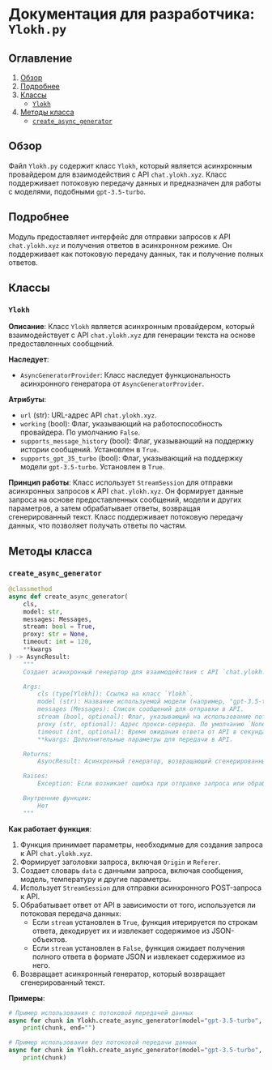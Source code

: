 # Документация для разработчика: `Ylokh.py`

## Оглавление

1.  [Обзор](#обзор)
2.  [Подробнее](#подробнее)
3.  [Классы](#классы)
    *   [`Ylokh`](#ylokh)
4.  [Методы класса](#методы-класса)
    *   [`create_async_generator`](#create_async_generator)

## Обзор

Файл `Ylokh.py` содержит класс `Ylokh`, который является асинхронным провайдером для взаимодействия с API `chat.ylokh.xyz`. Класс поддерживает потоковую передачу данных и предназначен для работы с моделями, подобными `gpt-3.5-turbo`.

## Подробнее

Модуль предоставляет интерфейс для отправки запросов к API `chat.ylokh.xyz` и получения ответов в асинхронном режиме. Он поддерживает как потоковую передачу данных, так и получение полных ответов.

## Классы

### `Ylokh`

**Описание**: Класс `Ylokh` является асинхронным провайдером, который взаимодействует с API `chat.ylokh.xyz` для генерации текста на основе предоставленных сообщений.

**Наследует**:
- `AsyncGeneratorProvider`: Класс наследует функциональность асинхронного генератора от `AsyncGeneratorProvider`.

**Атрибуты**:

-   `url` (str): URL-адрес API `chat.ylokh.xyz`.
-   `working` (bool): Флаг, указывающий на работоспособность провайдера. По умолчанию `False`.
-   `supports_message_history` (bool): Флаг, указывающий на поддержку истории сообщений. Установлен в `True`.
-   `supports_gpt_35_turbo` (bool): Флаг, указывающий на поддержку модели `gpt-3.5-turbo`. Установлен в `True`.

**Принцип работы**:
Класс использует `StreamSession` для отправки асинхронных запросов к API `chat.ylokh.xyz`. Он формирует данные запроса на основе предоставленных сообщений, модели и других параметров, а затем обрабатывает ответы, возвращая сгенерированный текст. Класс поддерживает потоковую передачу данных, что позволяет получать ответы по частям.

## Методы класса

### `create_async_generator`

```python
@classmethod
async def create_async_generator(
    cls,
    model: str,
    messages: Messages,
    stream: bool = True,
    proxy: str = None,
    timeout: int = 120,
    **kwargs
) -> AsyncResult:
    """
    Создает асинхронный генератор для взаимодействия с API `chat.ylokh.xyz`.

    Args:
        cls (type[Ylokh]): Ссылка на класс `Ylokh`.
        model (str): Название используемой модели (например, "gpt-3.5-turbo").
        messages (Messages): Список сообщений для отправки в API.
        stream (bool, optional): Флаг, указывающий на использование потоковой передачи данных. По умолчанию `True`.
        proxy (str, optional): Адрес прокси-сервера. По умолчанию `None`.
        timeout (int, optional): Время ожидания ответа от API в секундах. По умолчанию `120`.
        **kwargs: Дополнительные параметры для передачи в API.

    Returns:
        AsyncResult: Асинхронный генератор, возвращающий сгенерированный текст.

    Raises:
        Exception: Если возникает ошибка при отправке запроса или обработке ответа.

    Внутренние функции:
        Нет
    """
```

**Как работает функция**:

1.  Функция принимает параметры, необходимые для создания запроса к API `chat.ylokh.xyz`.
2.  Формирует заголовки запроса, включая `Origin` и `Referer`.
3.  Создает словарь `data` с данными запроса, включая сообщения, модель, температуру и другие параметры.
4.  Использует `StreamSession` для отправки асинхронного POST-запроса к API.
5.  Обрабатывает ответ от API в зависимости от того, используется ли потоковая передача данных:
    *   Если `stream` установлен в `True`, функция итерируется по строкам ответа, декодирует их и извлекает содержимое из JSON-объектов.
    *   Если `stream` установлен в `False`, функция ожидает получения полного ответа в формате JSON и извлекает содержимое из него.
6.  Возвращает асинхронный генератор, который возвращает сгенерированный текст.

**Примеры**:

```python
# Пример использования с потоковой передачей данных
async for chunk in Ylokh.create_async_generator(model="gpt-3.5-turbo", messages=[{"role": "user", "content": "Hello, world!"}]):
    print(chunk, end="")

# Пример использования без потоковой передачи данных
async for chunk in Ylokh.create_async_generator(model="gpt-3.5-turbo", messages=[{"role": "user", "content": "Hello, world!"}], stream=False):
    print(chunk)